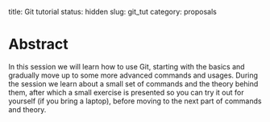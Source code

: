 title: Git tutorial
status: hidden
slug: git_tut
category: proposals

# Abstract
In this session we will learn how to use Git, starting with the basics and
gradually move up to some more advanced commands and usages. During the
session we learn about a small set of commands and the theory behind them,
after which a small exercise is presented so you can try it out for
yourself (if you bring a laptop), before moving to the next part of
commands and theory.
